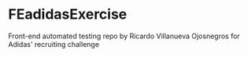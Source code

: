 # FEadidasExercise
Front-end automated testing repo by Ricardo Villanueva Ojosnegros for Adidas' recruiting challenge
